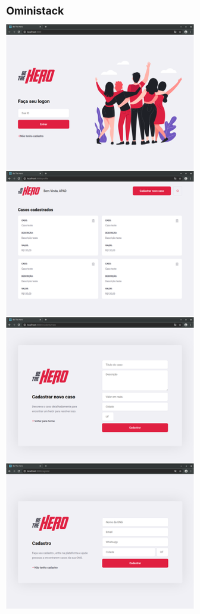 # Oministack
![Screenshot](preview/Login.png)
![Screenshot](preview/Profile.png)
![Screenshot](preview/Incidents.png)
![Screenshot](preview/Register.png)